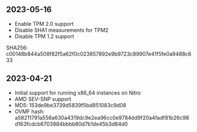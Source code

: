 ## 2023-05-16

- Enable TPM 2.0 support
- Disable SHA1 measurements for TPM2
- Disable TPM 1.2 support

SHA256: c00148b844a508f82f5a62f0c023857892e9b9723c89907e41f5fe0a9488c633

## 2023-04-21

- Initial support for running x86_64 instances on Nitro
- AMD SEV-SNP support
- MD5: 153de9be3739d5839f5bd851083c9d08
- OVMF hash: a58211791a556a630a4319dc9e2ea96cc0e9784dd9f20a4fadf81b26c98d163fcdcb6703884bbbb80d7b1de45b3d84d0

##
